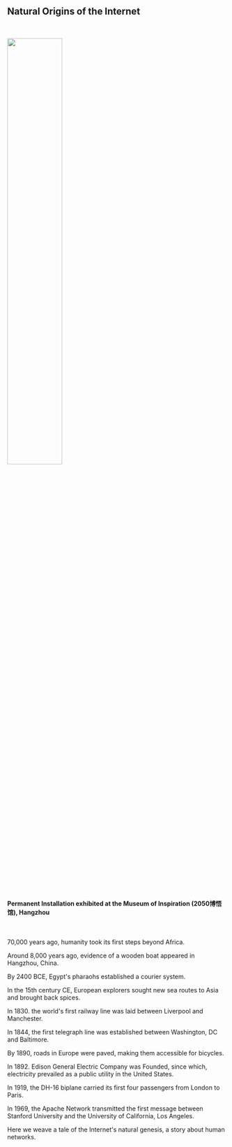 <h2 class="mb-10">Natural Origins of the Internet</h2><br/>

[<img src="https://github.com/renie26/Origins-of-The-Internet/blob/master/installation_img1.jpg" width="50%">](https://youtu.be/1lFX-TEbCKE "Click to watch on YouTube")

<h4>Permanent Installation exhibited at the Museum of Inspiration (2050博悟馆), Hangzhou</h4><br/>


70,000 years ago, humanity took its first steps beyond Africa.

Around 8,000 years ago, evidence of a wooden boat appeared in Hangzhou, China.

By 2400 BCE, Egypt's pharaohs established a courier system.

In the 15th century CE, European explorers sought new sea routes to Asia and brought back spices.

In 1830. the world's first railway line was laid between Liverpool and Manchester.

In 1844, the first telegraph line was established between Washington, DC and Baltimore.

By 1890, roads in Europe were paved, making them accessible for bicycles.

In 1892. Edison General Electric Company was Founded, since which, electricity prevailed as a public utility in the United States.

In 1919, the DH-16 biplane carried its first four passengers from London to Paris.

In 1969, the Apache Network transmitted the first message between Stanford University and the University of California, Los Angeles.

Here we weave a tale of the Internet's natural genesis, a story about human networks. 
